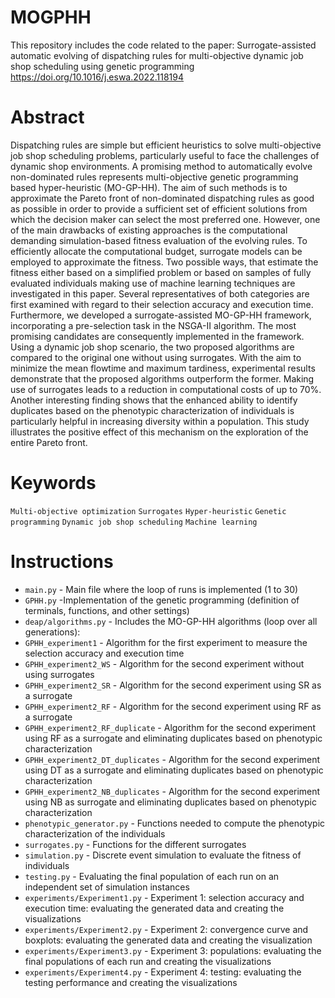 # MOGPHH
This repository includes the code related to the paper:
Surrogate-assisted automatic evolving of dispatching rules for multi-objective dynamic job shop scheduling using genetic programming
https://doi.org/10.1016/j.eswa.2022.118194

# Abstract
Dispatching rules are simple but efficient heuristics to solve multi-objective job shop scheduling problems, particularly useful to face the challenges of dynamic shop environments. A promising method to automatically evolve non-dominated rules represents multi-objective genetic programming based hyper-heuristic (MO-GP-HH). The aim of such methods is to approximate the Pareto front of non-dominated dispatching rules as good as possible in order to provide a sufficient set of efficient solutions from which the decision maker can select the most preferred one. However, one of the main drawbacks of existing approaches is the computational demanding simulation-based fitness evaluation of the evolving rules. To efficiently allocate the computational budget, surrogate models can be employed to approximate the fitness. Two possible ways, that estimate the fitness either based on a simplified problem or based on samples of fully evaluated individuals making use of machine learning techniques are investigated in this paper. Several representatives of both categories are first examined with regard to their selection accuracy and execution time. Furthermore, we developed a surrogate-assisted MO-GP-HH framework, incorporating a pre-selection task in the NSGA-II algorithm. The most promising candidates are consequently implemented in the framework. Using a dynamic job shop scenario, the two proposed algorithms are compared to the original one without using surrogates. With the aim to minimize the mean flowtime and maximum tardiness, experimental results demonstrate that the proposed algorithms outperform the former. Making use of surrogates leads to a reduction in computational costs of up to 70%. Another interesting finding shows that the enhanced ability to identify duplicates based on the phenotypic characterization of individuals is particularly helpful in increasing diversity within a population. This study illustrates the positive effect of this mechanism on the exploration of the entire Pareto front.

# Keywords
`Multi-objective optimization` `Surrogates` `Hyper-heuristic` `Genetic programming` `Dynamic job shop scheduling` `Machine learning`

# Instructions
- `main.py` - Main file where the loop of runs is implemented (1 to 30)
- `GPHH.py` -Implementation of the genetic programming (definition of terminals, functions, and other settings)
- `deap/algorithms.py` - Includes the MO-GP-HH algorithms (loop over all generations):
- `GPHH_experiment1` - Algorithm for the first experiment to measure the selection accuracy and execution time
- `GPHH_experiment2_WS` - Algorithm for the second experiment without using surrogates
- `GPHH_experiment2_SR` - Algorithm for the second experiment using SR as a surrogate
- `GPHH_experiment2_RF` - Algorithm for the second experiment using RF as a surrogate
- `GPHH_experiment2_RF_duplicate` - Algorithm for the second experiment using RF as a surrogate and eliminating duplicates based on phenotypic characterization
- `GPHH_experiment2_DT_duplicates` - Algorithm for the second experiment using DT as a surrogate and eliminating duplicates based on phenotypic characterization
- `GPHH_experiment2_NB_duplicates` - Algorithm for the second experiment using NB as surrogate and eliminating duplicates based on phenotypic characterization
- `phenotypic_generator.py` - Functions needed to compute the phenotypic characterization of the individuals
- `surrogates.py` - Functions for the different surrogates
- `simulation.py` - Discrete event simulation to evaluate the fitness of individuals
- `testing.py` - Evaluating the final population of each run on an independent set of simulation instances
- `experiments/Experiment1.py` - Experiment 1: selection accuracy and execution time: evaluating the generated data and creating the visualizations
- `experiments/Experiment2.py` - Experiment 2: convergence curve and boxplots: evaluating the generated data and creating the visualization
- `experiments/Experiment3.py` - Experiment 3: populations: evaluating the final populations of each run and creating the visualizations
- `experiments/Experiment4.py` - Experiment 4: testing: evaluating the testing performance and creating the visualizations
